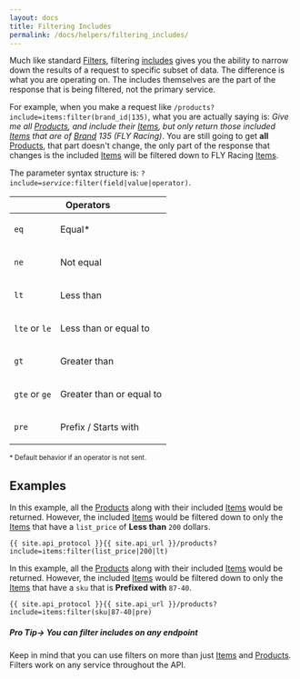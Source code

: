 ```yaml
---
layout: docs
title: Filtering Includes
permalink: /docs/helpers/filtering_includes/
---
```


[var_Brands]: /docs/services/brands
[var_Items]: /docs/services/items
[var_Products]: /docs/services/products
[var_Tags]: /docs/services/tags

[var_Helpers_Filters]: /docs/helpers/filters
[var_Helpers_Includes]: /docs/helpers/includes

Much like standard [Filters][var_Helpers_Filters], filtering [includes][var_Helpers_Includes] gives you the ability to narrow down the results of a request to specific subset of data. The difference is what you 
are operating on. The includes themselves are the part of the response that is being filtered, not the primary service.

For example, when you make a request like `/products?include=items:filter(brand_id|135)`, what you are actually saying is: *Give me all [Products][var_Products], and include 
their [Items][var_Items], but only return those included [Items][var_Items] that are of [Brand][var_Brands] 135 (FLY Racing)*. You are still going to get **all** 
[Products][var_Products], that part doesn't change, the only part of the response that changes is the included [Items][var_Items] will be filtered down to FLY Racing 
[Items][var_Items].

The parameter syntax structure is: <code>?include=<span class="text-"><em>service</em></span>:filter(<span class="text-blue">field</span>|<span class="text-green">value</span>|<span class="text-pink">operator</span>)</code>.

<table>
    <thead>
        <tr>
            <th colspan="2">Operators</th>
        </tr>
    </thead>
    <tbody>
        <tr>
            <td>
                <p><code class="text-pink">eq</code></p>
            </td>
            <td>
                <p>Equal<span class="text-pink">*</span></p>
            </td>
        </tr>
        <tr>
            <td>
                <p><code class="text-pink">ne</code></p>
            </td>
            <td>
                <p>Not equal</p>
            </td>
        </tr>
        <tr>
            <td>
                <p><code class="text-pink">lt</code></p>
            </td>
            <td>
                <p>Less than</p>
            </td>
        </tr>
        <tr>
            <td>
                <p><code class="text-pink">lte</code> or <code class="text-pink">le</code></p>
            </td>
            <td>
                <p>Less than or equal to</p>
            </td>
        </tr>
        <tr>
            <td>
                <p><code class="text-pink">gt</code></p>
            </td>
            <td>
                <p>Greater than</p>
            </td>
        </tr>
        <tr>
            <td>
                <p><code class="text-pink">gte</code> or <code class="text-pink">ge</code></p>
            </td>
            <td>
                <p>Greater than or equal to</p>
            </td>
        </tr>
        <tr>
            <td>
                <p><code class="text-pink">pre</code></p>
            </td>
            <td>
                <p>Prefix / Starts with</p>
            </td>
        </tr>
    </tbody>
</table>

<p class="align-right"><small class="text-pink">* Default behavior if an operator is not sent.</small></p>

## Examples

In this example, all the [Products][var_Products] along with their included [Items][var_Items] would be returned. However, the included [Items][var_Items] would be filtered down 
to only the [Items][var_Items] that have a `list_price` of **Less than** `200` dollars.
```
{{ site.api_protocol }}{{ site.api_url }}/products?include=items:filter(list_price|200|lt)
```

In this example, all the [Products][var_Products] along with their included [Items][var_Items] would be returned. However, the included [Items][var_Items] would be filtered down 
to only the [Items][var_Items] that have a `sku` that is **Prefixed with** `87-40`.
```
{{ site.api_protocol }}{{ site.api_url }}/products?include=items:filter(sku|87-40|pre)
```

<div class="note">
    <h5>Pro Tip&rarr; You can filter includes on any endpoint</h5>
    <p>Keep in mind that you can use filters on more than just <a href="">Items</a> and <a href="">Products</a>. Filters work on any service throughout the API.</p>
</div>
